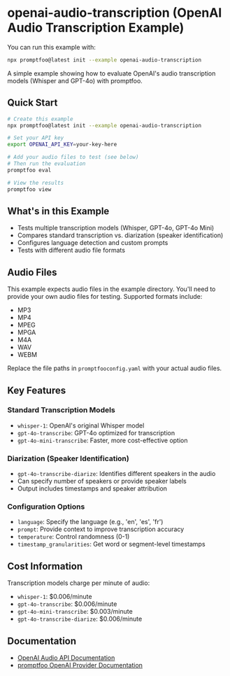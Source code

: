 # openai-audio-transcription (OpenAI Audio Transcription Example)

You can run this example with:

```bash
npx promptfoo@latest init --example openai-audio-transcription
```

A simple example showing how to evaluate OpenAI's audio transcription models (Whisper and GPT-4o) with promptfoo.

## Quick Start

```bash
# Create this example
npx promptfoo@latest init --example openai-audio-transcription

# Set your API key
export OPENAI_API_KEY=your-key-here

# Add your audio files to test (see below)
# Then run the evaluation
promptfoo eval

# View the results
promptfoo view
```

## What's in this Example

- Tests multiple transcription models (Whisper, GPT-4o, GPT-4o Mini)
- Compares standard transcription vs. diarization (speaker identification)
- Configures language detection and custom prompts
- Tests with different audio file formats

## Audio Files

This example expects audio files in the example directory. You'll need to provide your own audio files for testing. Supported formats include:

- MP3
- MP4
- MPEG
- MPGA
- M4A
- WAV
- WEBM

Replace the file paths in `promptfooconfig.yaml` with your actual audio files.

## Key Features

### Standard Transcription Models

- `whisper-1`: OpenAI's original Whisper model
- `gpt-4o-transcribe`: GPT-4o optimized for transcription
- `gpt-4o-mini-transcribe`: Faster, more cost-effective option

### Diarization (Speaker Identification)

- `gpt-4o-transcribe-diarize`: Identifies different speakers in the audio
- Can specify number of speakers or provide speaker labels
- Output includes timestamps and speaker attribution

### Configuration Options

- `language`: Specify the language (e.g., 'en', 'es', 'fr')
- `prompt`: Provide context to improve transcription accuracy
- `temperature`: Control randomness (0-1)
- `timestamp_granularities`: Get word or segment-level timestamps

## Cost Information

Transcription models charge per minute of audio:

- `whisper-1`: $0.006/minute
- `gpt-4o-transcribe`: $0.006/minute
- `gpt-4o-mini-transcribe`: $0.003/minute
- `gpt-4o-transcribe-diarize`: $0.006/minute

## Documentation

- [OpenAI Audio API Documentation](https://platform.openai.com/docs/guides/audio)
- [promptfoo OpenAI Provider Documentation](https://promptfoo.dev/docs/providers/openai)
